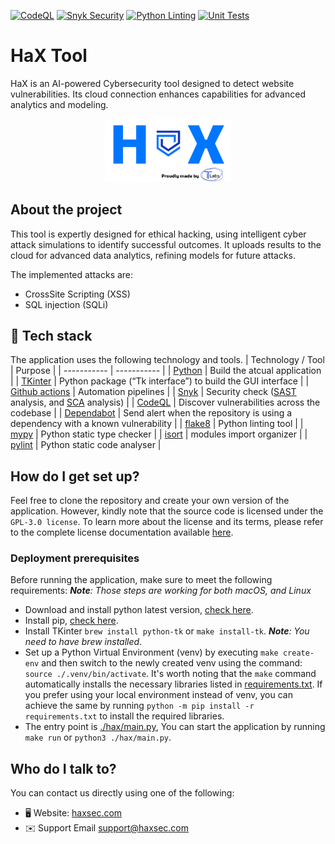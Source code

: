 [![CodeQL](https://github.com/tarekmulla/HaX/actions/workflows/github-code-scanning/codeql/badge.svg)](https://github.com/tarekmulla/HaX/actions/workflows/github-code-scanning/codeql) [![Snyk Security](https://github.com/tarekmulla/HaX/actions/workflows/snyk-security.yml/badge.svg)](https://github.com/tarekmulla/HaX/actions/workflows/snyk-security.yml) [![Python Linting](https://github.com/tarekmulla/HaX/actions/workflows/python-linting.yml/badge.svg)](https://github.com/tarekmulla/HaX/actions/workflows/python-linting.yml) [![Unit Tests](https://github.com/tarekmulla/HaX/actions/workflows/unit-tests.yml/badge.svg)](https://github.com/tarekmulla/HaX/actions/workflows/unit-tests.yml)

# HaX Tool

HaX is an AI-powered Cybersecurity tool designed to detect website vulnerabilities. Its cloud connection enhances capabilities for advanced analytics and modeling.

<p align="center">
  <img src="/images/hax.png" alt="design" width="40%"/>
</p>


## About the project

This tool is expertly designed for ethical hacking, using intelligent cyber attack simulations to identify successful outcomes. It uploads results to the cloud for advanced data analytics, refining models for future attacks.

The implemented attacks are:

- CrossSite Scripting (XSS)
- SQL injection (SQLi)


## 🧰 Tech stack

The application uses the following technology and tools.
| Technology / Tool | Purpose |
| ----------- | ----------- |
| [Python](https://www.python.org/) |  Build the atcual application |
| [TKinter](https://docs.python.org/3/library/tkinter.html) | Python package (“Tk interface”) to build the GUI interface |
| [Github actions](https://github.com/features/actions) | Automation pipelines |
| [Snyk](https://snyk.io/) | Security check ([SAST](https://snyk.io/learn/application-security/static-application-security-testing/) analysis, and [SCA](https://snyk.io/series/open-source-security/software-composition-analysis-sca/) analysis) |
| [CodeQL](https://codeql.github.com/) | Discover vulnerabilities across the codebase |
| [Dependabot](https://github.com/dependabot) | Send alert when the repository is using a dependency with a known vulnerability |
| [flake8](https://flake8.pycqa.org/) | Python linting tool |
| [mypy](https://mypy-lang.org/) | Python static type checker |
| [isort](https://pycqa.github.io/isort/) | modules import organizer |
| [pylint](https://pylint.readthedocs.io/en/latest/) | Python static code analyser |

## How do I get set up?

Feel free to clone the repository and create your own version of the application. However, kindly note that the source code is licensed under the `GPL-3.0 license`. To learn more about the license and its terms, please refer to the complete license documentation available [here](./LICENSE).


### Deployment prerequisites

Before running the application, make sure to meet the following requirements:
_**Note**: Those steps are working for both macOS, and Linux_

- Download and install python latest version, [check here](https://www.python.org/downloads/).
- Install pip, [check here](https://pip.pypa.io/en/stable/installation/).
- Install TKinter `brew install python-tk` or `make install-tk`. _**Note**: You need to have brew installed_.
- Set up a Python Virtual Environment (venv) by executing `make create-env` and then switch to the newly created venv using the command: `source ./.venv/bin/activate`. It's worth noting that the `make` command automatically installs the necessary libraries listed in [requirements.txt](./requirements.txt). If you prefer using your local environment instead of venv, you can achieve the same by running `python -m pip install -r requirements.txt` to install the required libraries.
- The entry point is [./hax/main.py](./hax/main.py), You can start the application by running `make run` or `python3 ./hax/main.py`.


## Who do I talk to?

You can contact us directly using one of the following:
* 🖥️ Website: [haxsec.com](https://www.haxsec.com/)
* ✉️ Support Email [support@haxsec.com](mailto:support@haxsec.com)
